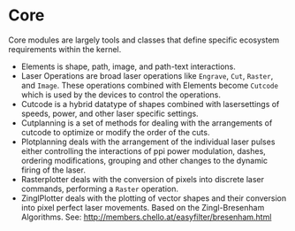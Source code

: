 

# Core

Core modules are largely tools and classes that define specific ecosystem requirements within the kernel.

* Elements is shape, path, image, and path-text interactions.
* Laser Operations are broad laser operations like `Engrave`, `Cut`, `Raster`, and `Image`. These operations combined with Elements become `Cutcode` which is used by the devices to control the operations.
* Cutcode is a hybrid datatype of shapes combined with lasersettings of speeds, power, and other laser specific settings.
* Cutplanning is a set of methods for dealing with the arrangements of cutcode to optimize or modify the order of the cuts.
* Plotplanning deals with the arrangement of the individual laser pulses either controlling the interactions of ppi power modulation, dashes, ordering modifications, grouping and other changes to the dynamic firing of the laser.
* Rasterplotter deals with the conversion of pixels into discrete laser commands, performing a `Raster` operation.
* ZinglPlotter deals with the plotting of vector shapes and their conversion into pixel perfect laser movements. Based on the Zingl-Bresenham Algorithms. See: http://members.chello.at/easyfilter/bresenham.html